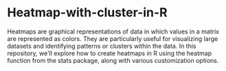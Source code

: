 # Heatmap-with-cluster-in-R
Heatmaps are graphical representations of data in which values in a matrix are represented as colors. They are particularly useful for visualizing large datasets and identifying patterns or clusters within the data. In this repository, we'll explore how to create heatmaps in R using the heatmap function from the stats package, along with various customization options.
